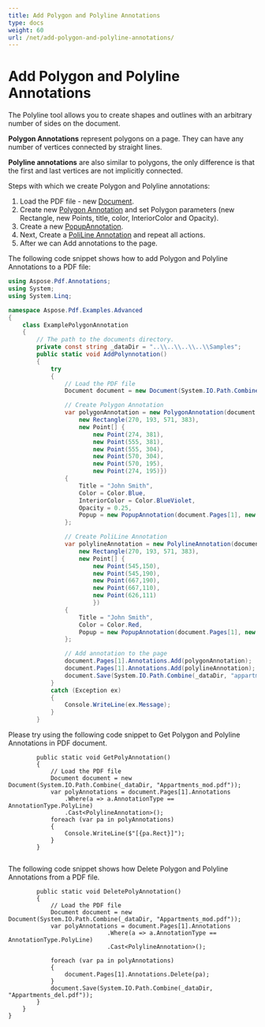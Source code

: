 ```yaml
---
title: Add Polygon and Polyline Annotations
type: docs
weight: 60
url: /net/add-polygon-and-polyline-annotations/
---
```

# Add Polygon and Polyline Annotations

The Polyline tool allows you to create shapes and outlines with an arbitrary number of sides on the document. 

**Polygon Annotations** represent polygons on a page. They can have any number of vertices connected by straight lines.

**Polyline annotations** are also similar to polygons, the only difference is that the first and last vertices are not implicitly connected.

Steps with which we create Polygon and Polyline annotations:
1. Load the PDF file - new [Document](https://apireference.aspose.com/pdf/net/aspose.pdf/document).
1. Create new [Polygon Annotation](https://apireference.aspose.com/pdf/net/aspose.pdf.annotations/polygonannotation) and set Polygon parameters (new Rectangle, new Points, title, color, InteriorColor and Opacity).
1. Create a new [PopupAnnotation](https://apireference.aspose.com/pdf/net/aspose.pdf.annotations/popupannotation/methods/index). 
1. Next, Create a [PoliLine Annotation](https://apireference.aspose.com/pdf/net/aspose.pdf.annotations/polylineannotation) and repeat all actions.
1. After we can Add annotations to the page.

The following code snippet shows how to add Polygon and Polyline Annotations to a PDF file:

```csharp
using Aspose.Pdf.Annotations;
using System;
using System.Linq;

namespace Aspose.Pdf.Examples.Advanced
{
    class ExamplePolygonAnnotation
    {
        // The path to the documents directory.
        private const string _dataDir = "..\\..\\..\\..\\Samples";        
        public static void AddPolynnotation()
        {
            try
            {
                // Load the PDF file
                Document document = new Document(System.IO.Path.Combine(_dataDir, "appartments.pdf"));

                // Create Polygon Annotation 
                var polygonAnnotation = new PolygonAnnotation(document.Pages[1],
                    new Rectangle(270, 193, 571, 383),
                    new Point[] {
                        new Point(274, 381),
                        new Point(555, 381),
                        new Point(555, 304),
                        new Point(570, 304),
                        new Point(570, 195),
                        new Point(274, 195)})
                { 
                    Title = "John Smith",
                    Color = Color.Blue,
                    InteriorColor = Color.BlueViolet,
                    Opacity = 0.25,
                    Popup = new PopupAnnotation(document.Pages[1], new Rectangle(842, 196, 1021, 338))
                };

                // Create PoliLine Annotation 
                var polylineAnnotation = new PolylineAnnotation(document.Pages[1],
                    new Rectangle(270, 193, 571, 383),
                    new Point[] {
                        new Point(545,150),
                        new Point(545,190),
                        new Point(667,190),
                        new Point(667,110),
                        new Point(626,111)
                        })
                {
                    Title = "John Smith",
                    Color = Color.Red,                                        
                    Popup = new PopupAnnotation(document.Pages[1], new Rectangle(842, 196, 1021, 338))
                };

                // Add annotation to the page 
                document.Pages[1].Annotations.Add(polygonAnnotation);
                document.Pages[1].Annotations.Add(polylineAnnotation);
                document.Save(System.IO.Path.Combine(_dataDir, "appartments_mod.pdf"));
            }
            catch (Exception ex)
            {
                Console.WriteLine(ex.Message);
            }
        }    
```
Please try using the following code snippet to Get Polygon and Polyline Annotations in PDF document.
```
        public static void GetPolyAnnotation()
        {
            // Load the PDF file
            Document document = new Document(System.IO.Path.Combine(_dataDir, "Appartments_mod.pdf"));
            var polyAnnotations = document.Pages[1].Annotations
                .Where(a => a.AnnotationType == AnnotationType.PolyLine)
                .Cast<PolylineAnnotation>();
            foreach (var pa in polyAnnotations)
            {
                Console.WriteLine($"[{pa.Rect}]");
            }
        }        
        
```
The following code snippet shows how Delete Polygon and Polyline Annotations from a PDF file.
```
        public static void DeletePolyAnnotation()
        {
            // Load the PDF file
            Document document = new Document(System.IO.Path.Combine(_dataDir, "Appartments_mod.pdf"));
            var polyAnnotations = document.Pages[1].Annotations
                            .Where(a => a.AnnotationType == AnnotationType.PolyLine)
                            .Cast<PolylineAnnotation>();

            foreach (var pa in polyAnnotations)
            {
                document.Pages[1].Annotations.Delete(pa);
            }
            document.Save(System.IO.Path.Combine(_dataDir, "Appartments_del.pdf"));
        }
    }
}
```
